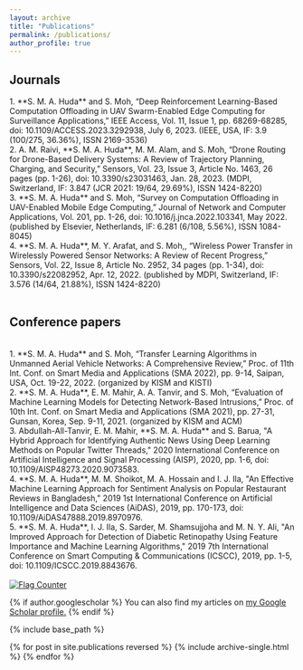 ```yaml
---
layout: archive
title: "Publications"
permalink: /publications/
author_profile: true
---
```


<H2>Journals</H2>
1. **S. M. A. Huda** and S. Moh, “Deep Reinforcement Learning-Based Computation Offloading in UAV Swarm-Enabled Edge Computing for Surveillance Applications,” IEEE Access, Vol. 11, Issue 1, pp. 68269-68285, doi: 10.1109/ACCESS.2023.3292938, July 6, 2023. (IEEE, USA, IF: 3.9 (100/275, 36.36%), ISSN 2169-3536) <br>
2. A. M. Raivi, **S. M. A. Huda**, M. M. Alam, and S. Moh, “Drone Routing for Drone-Based Delivery Systems: A Review of Trajectory Planning, Charging, and Security,” Sensors, Vol. 23, Issue 3, Article No. 1463, 26 pages (pp. 1-26), doi: 10.3390/s23031463, Jan. 28, 2023. (MDPI, Switzerland, IF: 3.847 (JCR 2021: 19/64, 29.69%), ISSN 1424-8220) <br>
3. **S. M. A. Huda** and S. Moh, “Survey on Computation Offloading in UAV-Enabled Mobile Edge Computing,” Journal of Network and Computer Applications, Vol. 201, pp. 1-26, doi: 10.1016/j.jnca.2022.103341, May 2022. (published by Elsevier, Netherlands, IF: 6.281 (6/108, 5.56%), ISSN 1084-8045) <br>
4.  **S. M. A. Huda**, M. Y. Arafat, and S. Moh,, “Wireless Power Transfer in Wirelessly Powered Sensor Networks: A Review of Recent Progress,” Sensors, Vol. 22, Issue 8, Article No. 2952, 34 pages (pp. 1-34), doi: 10.3390/s22082952, Apr. 12, 2022. (published by MDPI, Switzerland, IF: 3.576 (14/64, 21.88%), ISSN 1424-8220) <br>
<br>
<H2>Conference papers</H2> <br>
1. **S. M. A. Huda** and S. Moh, “Transfer Learning Algorithms in Unmanned Aerial Vehicle Networks: A Comprehensive Review,” Proc. of 11th Int. Conf. on Smart Media and Applications (SMA 2022), pp. 9-14, Saipan, USA, Oct. 19-22, 2022. (organized by KISM and KISTI) <br>
2. **S. M. A. Huda**, E. M. Mahir, A. A. Tanvir, and S. Moh, “Evaluation of Machine Learning Models for Detecting Network-Based Intrusions,” Proc. of 10th Int. Conf. on Smart Media and Applications (SMA 2021), pp. 27-31, Gunsan, Korea, Sep. 9-11, 2021. (organized by KISM and ACM) <br>
3. Abdullah-All-Tanvir, E. M. Mahir, **S. M. A. Huda** and S. Barua, "A Hybrid Approach for Identifying Authentic News Using Deep Learning Methods on Popular Twitter Threads," 2020 International Conference on Artificial Intelligence and Signal Processing (AISP), 2020, pp. 1-6, doi: 10.1109/AISP48273.2020.9073583. <br>
4. **S. M. A. Huda**, M. M. Shoikot, M. A. Hossain and I. J. Ila, "An Effective Machine Learning Approach for Sentiment Analysis on Popular Restaurant Reviews in Bangladesh," 2019 1st International Conference on Artificial Intelligence and Data Sciences (AiDAS), 2019, pp. 170-173, doi: 10.1109/AiDAS47888.2019.8970976. <br>
5. **S. M. A. Huda**, I. J. Ila, S. Sarder, M. Shamsujjoha and M. N. Y. Ali, "An Improved Approach for Detection of Diabetic Retinopathy Using Feature Importance and Machine Learning Algorithms," 2019 7th International Conference on Smart Computing & Communications (ICSCC), 2019, pp. 1-5, doi: 10.1109/ICSCC.2019.8843676. <br>


<br>
<a href="https://info.flagcounter.com/HbD1"><img src="https://s11.flagcounter.com/count2/HbD1/bg_FFFFFF/txt_000000/border_CCCCCC/columns_2/maxflags_10/viewers_0/labels_0/pageviews_0/flags_0/percent_0/" alt="Flag Counter" border="0"></a>

{% if author.googlescholar %}
  You can also find my articles on <u><a href="{{author.googlescholar}}">my Google Scholar profile</a>.</u>
{% endif %}

{% include base_path %}

{% for post in site.publications reversed %}
  {% include archive-single.html %}
{% endfor %}
